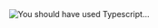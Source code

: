 <img align="right" alt="You should have used Typescript..." src="https://user-images.githubusercontent.com/22963968/114021347-e3c48b80-9870-11eb-8bc8-998bf39b4d0d.png">
